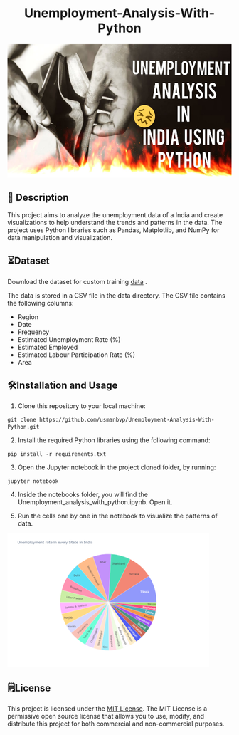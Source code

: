 <h1 align = "center"> Unemployment-Analysis-With-Python </h1>

<img src = "images/unemployment.jpg" height = "300" width = "1500" >

## 📝 Description
This project aims to analyze the unemployment data of a India and create visualizations to help understand the trends and patterns in the data. The project uses Python libraries such as Pandas, Matplotlib, and NumPy for data manipulation and visualization.

## ⏳Dataset

Download the dataset for custom training [data](data/) . 

The data is stored in a CSV file in the data directory. The CSV file contains the following columns:
- Region
- Date	
- Frequency	
- Estimated Unemployment Rate (%)	
- Estimated Employed	
- Estimated Labour Participation Rate (%)	
- Area

## 🛠️Installation and Usage

1. Clone this repository to your local machine:
```
git clone https://github.com/usmanbvp/Unemployment-Analysis-With-Python.git
```
2. Install the required Python libraries using the following command:
``` 
pip install -r requirements.txt
```
3. Open the Jupyter notebook in the project cloned folder, by running:
```
jupyter notebook
```

4. Inside the notebooks folder, you will find the Unemployment_analysis_with_python.ipynb. Open it.

5. Run the cells one by one  in the notebook to visualize the patterns of data.

<img src = "images/newplot.png" height = "300"  >

## 🗒️License

This project is licensed under the [MIT License](LICENSE). 
The MIT License is a permissive open source license that allows you to use, modify, and distribute this project for both commercial and non-commercial purposes.
